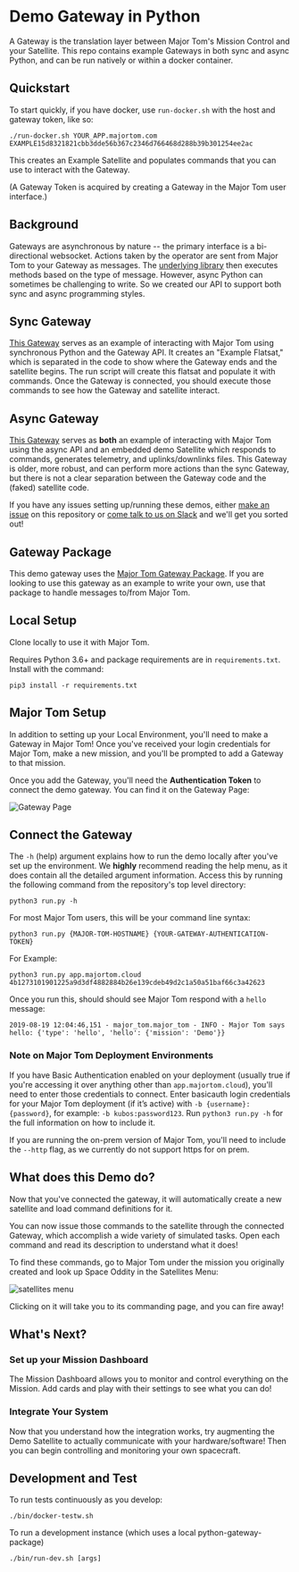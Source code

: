 # Demo Gateway in Python

A Gateway is the translation layer between Major Tom's Mission Control and your Satellite. 
This repo contains example Gateways in both sync and async Python, and can be run natively or within a docker container.

## Quickstart

To start quickly, if you have docker, use `run-docker.sh` with the host and gateway token, like so:

```
./run-docker.sh YOUR_APP.majortom.com EXAMPLE15d8321821cbb3dde56b367c2346d766468d288b39b301254ee2ac
```

This creates an Example Satellite and populates commands that you can use to interact with the Gateway. 

(A Gateway Token is acquired by creating a Gateway in the Major Tom user interface.)

## Background

Gateways are asynchronous by nature -- the primary interface is a bi-directional websocket. Actions taken by the operator are sent from Major Tom to your Gateway as messages. The [underlying library](https://github.com/kubos/majortom_gateway_package) then executes methods based on the type of message. However, async Python can sometimes be challenging to write. So we created our API to support both sync and async programming styles.

## Sync Gateway

[This Gateway](./gateway/gateway.py) serves as an example of interacting with Major Tom using synchronous Python and the Gateway API. It creates an "Example Flatsat," which is separated in the code to show where the Gateway ends and the satellite begins. The run script will create this flatsat and populate it with commands. Once the Gateway is connected, you should execute those commands to see how the Gateway and satellite interact.

## Async Gateway
[This Gateway](./demo/demo_sat.py) serves as **both** an example of interacting with Major Tom using the async API and an embedded demo Satellite which responds to commands, generates telemetry, and uplinks/downlinks files. This Gateway is older, more robust, and can perform more actions than the sync Gateway, but there is not a clear separation between the Gateway code and the (faked) satellite code.

If you have any issues setting up/running these demos,
either [make an issue](https://github.com/kubos/example-python-gateway/issues/new) on this repository
or [come talk to us on Slack](https://slack.kubos.com) and we'll get you sorted out!

## Gateway Package

This demo gateway uses the [Major Tom Gateway Package](https://pypi.org/project/majortom-gateway/).
If you are looking to use this gateway as an example to write your own, use that package to handle messages to/from Major Tom.

## Local Setup

Clone locally to use it with Major Tom.

Requires Python 3.6+ and package requirements are in `requirements.txt`. Install with the command:

```pip3 install -r requirements.txt```

## Major Tom Setup

In addition to setting up your Local Environment, you'll need to make a Gateway in Major Tom!
Once you've received your login credentials for Major Tom, make a new mission,
and you'll be prompted to add a Gateway to that mission.

Once you add the Gateway, you'll need the __Authentication Token__ to connect the demo gateway. You can find it on the Gateway Page:

![Gateway Page](images/gateway_page.png "Gateway Page in Major Tom")

## Connect the Gateway

The `-h` (help) argument explains how to run the demo locally after you've set up the environment.
We __highly__ recommend reading the help menu, as it does contain all the detailed argument information.
Access this by running the following command from the repository's top level directory:

```python3 run.py -h```

For most Major Tom users, this will be your command line syntax:

```python3 run.py {MAJOR-TOM-HOSTNAME} {YOUR-GATEWAY-AUTHENTICATION-TOKEN}```

For Example:

```python3 run.py app.majortom.cloud 4b1273101901225a9d3df4882884b26e139cdeb49d2c1a50a51baf66c3a42623```

Once you run this, should should see Major Tom respond with a `hello` message:

```2019-08-19 12:04:46,151 - major_tom.major_tom - INFO - Major Tom says hello: {'type': 'hello', 'hello': {'mission': 'Demo'}}```

### Note on Major Tom Deployment Environments

If you have Basic Authentication enabled on your deployment
(usually true if you're accessing it over anything other than `app.majortom.cloud`),
you'll need to enter those credentials to connect.
Enter basicauth login credentials for your Major Tom deployment (if it’s active) with `-b {username}:{password}`,
for example: `-b kubos:password123`.
Run `python3 run.py -h` for the full information on how to include it.

If you are running the on-prem version of Major Tom,
you'll need to include the `--http` flag, as we currently do not support https for on prem.

## What does this Demo do?

Now that you've connected the gateway, it will automatically create a new satellite and load command definitions for it.

You can now issue those commands to the satellite through the connected Gateway,
which accomplish a wide variety of simulated tasks.
Open each command and read its description to understand what it does!

To find these commands, go to Major Tom under the mission you originally created and look up Space Oddity in the Satellites Menu:  

![satellites menu](images/satellites_menu.png "Satellites Menu in Major Tom")

Clicking on it will take you to its commanding page, and you can fire away!

## What's Next?

### Set up your Mission Dashboard

The Mission Dashboard allows you to monitor and control everything on the Mission.
Add cards and play with their settings to see what you can do!

### Integrate Your System

Now that you understand how the integration works, try augmenting the Demo Satellite to actually communicate with your hardware/software!
Then you can begin controlling and monitoring your own spacecraft.

## Development and Test

To run tests continuously as you develop:
```
./bin/docker-testw.sh
```

To run a development instance (which uses a local python-gateway-package)
```
./bin/run-dev.sh [args]
```
